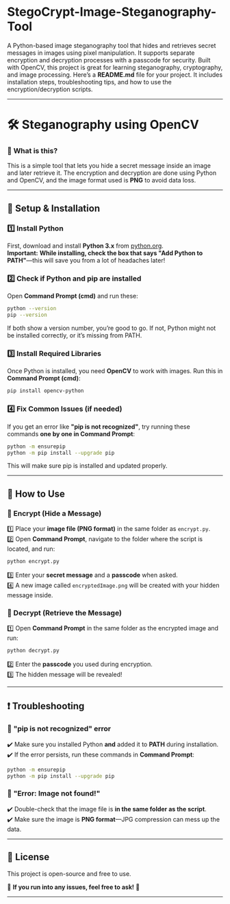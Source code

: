 # StegoCrypt-Image-Steganography-Tool
A Python-based image steganography tool that hides and retrieves secret messages in images using pixel manipulation. It supports separate encryption and decryption processes with a passcode for security. Built with OpenCV, this project is great for learning steganography, cryptography, and image processing.
Here’s a **README.md** file for your project. It includes installation steps, troubleshooting tips, and how to use the encryption/decryption scripts.  

---

# 🛠 Steganography using OpenCV  

### 🎯 **What is this?**  
This is a simple tool that lets you hide a secret message inside an image and later retrieve it. The encryption and decryption are done using Python and OpenCV, and the image format used is **PNG** to avoid data loss.  

---

## 🔧 **Setup & Installation**  

### 1️⃣ Install Python  
First, download and install **Python 3.x** from [python.org](https://www.python.org/downloads/).  
**Important:** **While installing, check the box that says "Add Python to PATH"**—this will save you from a lot of headaches later!  

### 2️⃣ Check if Python and pip are installed  
Open **Command Prompt (cmd)** and run these:  
```sh
python --version
pip --version
```
If both show a version number, you’re good to go. If not, Python might not be installed correctly, or it’s missing from PATH.  

### 3️⃣ Install Required Libraries  
Once Python is installed, you need **OpenCV** to work with images. Run this in **Command Prompt (cmd)**:  
```sh
pip install opencv-python
```

### 4️⃣ Fix Common Issues (if needed)  
If you get an error like **"pip is not recognized"**, try running these commands **one by one in Command Prompt**:  
```sh
python -m ensurepip
python -m pip install --upgrade pip
```
This will make sure pip is installed and updated properly.  

---

## 🔐 **How to Use**  

### 🔹 Encrypt (Hide a Message)  
1️⃣ Place your **image file (PNG format)** in the same folder as `encrypt.py`.  
2️⃣ Open **Command Prompt**, navigate to the folder where the script is located, and run:  
   ```sh
   python encrypt.py
   ```
3️⃣ Enter your **secret message** and a **passcode** when asked.  
4️⃣ A new image called `encryptedImage.png` will be created with your hidden message inside.  

### 🔹 Decrypt (Retrieve the Message)  
1️⃣ Open **Command Prompt** in the same folder as the encrypted image and run:  
   ```sh
   python decrypt.py
   ```
2️⃣ Enter the **passcode** you used during encryption.  
3️⃣ The hidden message will be revealed!  

---

## ❗ **Troubleshooting**  

### 🛑 **"pip is not recognized" error**  
✔️ Make sure you installed Python **and** added it to **PATH** during installation.  
✔️ If the error persists, run these commands in **Command Prompt**:  
   ```sh
   python -m ensurepip
   python -m pip install --upgrade pip
   ```

### 🛑 **"Error: Image not found!"**  
✔️ Double-check that the image file is **in the same folder as the script**.  
✔️ Make sure the image is **PNG format**—JPG compression can mess up the data.  

---

## 📜 License  
This project is open-source and free to use.  

💬 **If you run into any issues, feel free to ask!** 🚀  

---

